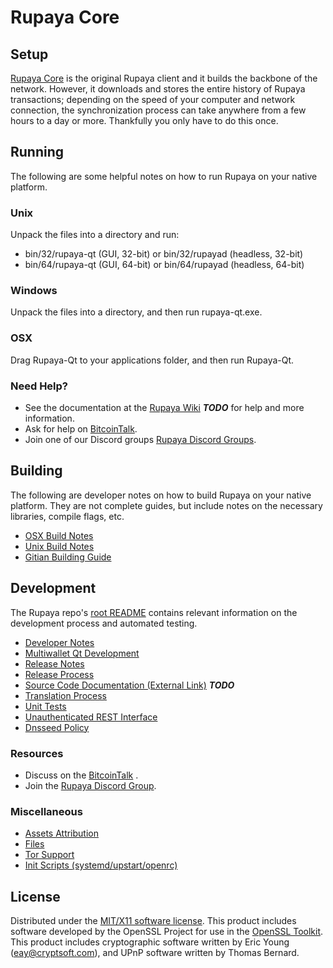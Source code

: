 Rupaya Core
=====================

Setup
---------------------
[Rupaya Core](https://github.com/rupaya-project/rupaya) is the original Rupaya client and it builds the backbone of the network. However, it downloads and stores the entire history of Rupaya transactions; depending on the speed of your computer and network connection, the synchronization process can take anywhere from a few hours to a day or more. Thankfully you only have to do this once.

Running
---------------------
The following are some helpful notes on how to run Rupaya on your native platform.

### Unix

Unpack the files into a directory and run:

- bin/32/rupaya-qt (GUI, 32-bit) or bin/32/rupayad (headless, 32-bit)
- bin/64/rupaya-qt (GUI, 64-bit) or bin/64/rupayad (headless, 64-bit)

### Windows

Unpack the files into a directory, and then run rupaya-qt.exe.

### OSX

Drag Rupaya-Qt to your applications folder, and then run Rupaya-Qt.

### Need Help?

* See the documentation at the [Rupaya Wiki](https://en.bitcoin.it/wiki/Main_Page) ***TODO***
for help and more information.
* Ask for help on [BitcoinTalk](https://bitcointalk.org/index.php?topic=2956408.0).
* Join one of our Discord groups [Rupaya Discord Groups](https://discord.gg/8tbvMQM).

Building
---------------------
The following are developer notes on how to build Rupaya on your native platform. They are not complete guides, but include notes on the necessary libraries, compile flags, etc.

- [OSX Build Notes](build-osx.md)
- [Unix Build Notes](build-unix.md)
- [Gitian Building Guide](gitian-building.md)

Development
---------------------
The Rupaya repo's [root README](https://github.com/eastcoastcrypto/Rupaya/blob/master/README.md) contains relevant information on the development process and automated testing.

- [Developer Notes](developer-notes.md)
- [Multiwallet Qt Development](multiwallet-qt.md)
- [Release Notes](release-notes.md)
- [Release Process](release-process.md)
- [Source Code Documentation (External Link)](https://dev.visucore.com/bitcoin/doxygen/) ***TODO***
- [Translation Process](translation_process.md)
- [Unit Tests](unit-tests.md)
- [Unauthenticated REST Interface](REST-interface.md)
- [Dnsseed Policy](dnsseed-policy.md)

### Resources

* Discuss on the [BitcoinTalk](https://bitcointalk.org/index.php?topic=2956408.0) .
* Join the [Rupaya Discord Group](https://discord.gg/8tbvMQM).

### Miscellaneous
- [Assets Attribution](assets-attribution.md)
- [Files](files.md)
- [Tor Support](tor.md)
- [Init Scripts (systemd/upstart/openrc)](init.md)

License
---------------------
Distributed under the [MIT/X11 software license](http://www.opensource.org/licenses/mit-license.php).
This product includes software developed by the OpenSSL Project for use in the [OpenSSL Toolkit](https://www.openssl.org/). This product includes
cryptographic software written by Eric Young ([eay@cryptsoft.com](mailto:eay@cryptsoft.com)), and UPnP software written by Thomas Bernard.

